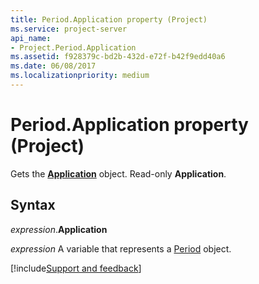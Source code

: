 ```yaml
---
title: Period.Application property (Project)
ms.service: project-server
api_name:
- Project.Period.Application
ms.assetid: f928379c-bd2b-432d-e72f-b42f9edd40a6
ms.date: 06/08/2017
ms.localizationpriority: medium
---
```



# Period.Application property (Project)

Gets the **[Application](Project.Application.md)** object. Read-only **Application**.


## Syntax

_expression_.**Application**

_expression_ A variable that represents a [Period](./Project.Period.md) object.

[!include[Support and feedback](~/includes/feedback-boilerplate.md)]